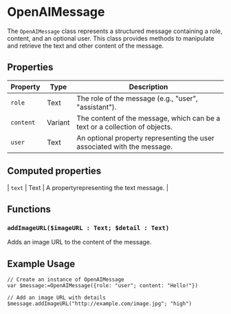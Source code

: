 # OpenAIMessage

The `OpenAIMessage` class represents a structured message containing a role, content, and an optional user. This class provides methods to manipulate and retrieve the text and other content of the message.

## Properties

| Property | Type    | Description                        |
|----------|---------|------------------------------------|
| `role`     | Text    | The role of the message (e.g., "user", "assistant"). |
| `content`  | Variant | The content of the message, which can be a text or a collection of objects. |
| `user`     | Text    | An optional property representing the user associated with the message. |

## Computed properties

| `text`     | Text    | A propertyrepresenting the text message. |

## Functions

### `addImageURL($imageURL : Text; $detail : Text)`

Adds an image URL to the content of the message. 

## Example Usage

```4d
// Create an instance of OpenAIMessage
var $message:=OpenAIMessage({role: "user"; content: "Hello!"})

// Add an image URL with details
$message.addImageURL("http://example.com/image.jpg"; "high")
```
